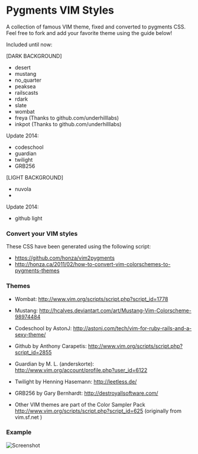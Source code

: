 # Pygments VIM Styles

A collection of famous VIM theme, fixed and converted to pygments CSS.
Feel free to fork and add your favorite theme using the guide below!

Included until now:

[DARK BACKGROUND]

- desert
- mustang
- no_quarter
- peaksea
- railscasts
- rdark
- slate
- wombat
- freya   (Thanks to github.com/underhilllabs)
- inkpot  (Thanks to github.com/underhilllabs)

Update 2014:
- codeschool
- guardian
- twilight
- GRB256

[LIGHT BACKGROUND]

- nuvola
- 
Update 2014:
- github light

### Convert your VIM styles
These CSS have been generated using the following script:

- https://github.com/honza/vim2pygments
- http://honza.ca/2011/02/how-to-convert-vim-colorschemes-to-pygments-themes

### Themes
- Wombat: http://www.vim.org/scripts/script.php?script_id=1778

- Mustang: http://hcalves.deviantart.com/art/Mustang-Vim-Colorscheme-98974484

- Codeschool by AstonJ: http://astonj.com/tech/vim-for-ruby-rails-and-a-sexy-theme/ 
- Github by Anthony Carapetis: http://www.vim.org/scripts/script.php?script_id=2855

- Guardian by M. L. (anderskorte): http://www.vim.org/account/profile.php?user_id=6122

- Twilight by Henning Hasemann: http://leetless.de/

- GRB256 by Gary Bernhardt: http://destroyallsoftware.com/

- Other VIM themes are part of the Color Sampler Pack http://www.vim.org/scripts/script.php?script_id=625 (originally from vim.sf.net )

### Example

![Screenshot](https://github.com/uraimo/pygments-vimstyles/raw/master/screen.png)
